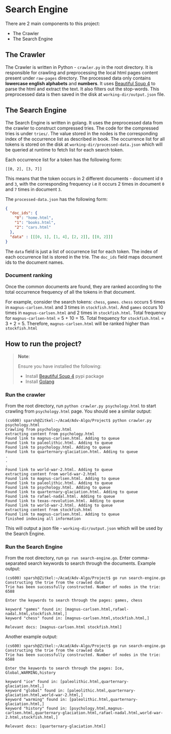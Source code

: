 # Search Engine

There are 2 main components to this project: 
- The Crawler
- The Search Engine

## The Crawler

The Crawler is written in Python - `crawler.py` in the root directory. It is responsible for crawling and preprocessing the local html pages content present under `raw-pages` directory. The processed data only contains **lowercase english alphabets** and **numbers**. It uses [Beautiful Soup 4](https://pypi.org/project/beautifulsoup4/) to parse the html and extract the text. It also filters out the stop-words. This preprocessed data is then saved in the disk at `working-dir/output.json` file.

## The Search Engine
The Search Engine is written in golang. It uses the preprocessed data from the crawler to construct compressed tries. The code for the compressed tries is under `tries/`. The value stored in the nodes is the corresponding index of the occurrence list as described in book. The occurrence list for all tokens is stored on the disk at `working-dir/processed-data.json` which will be queried at runtime to fetch list for each search token.

Each occurrence list for a token has the following form:
```
[[0, 2], [3, 7]]
```
This means that the token occurs in 2 different documents - document id `0` and `3`, with the corresponding frequency i.e it occurs 2 times in document `0` and `7` times in document `3`.

The `processed-data.json` has the following form:
```json
{
  "doc_ids": {
    "0": "home.html",
    "1": "books.html",
    "2": "cars.html"
  },
  "data" : [[[0, 1], [1, 4], [2, 2]], [[0, 2]]]
}
```
The `data` field is just a list of occurrence list for each token. The index of each occurrence list is stored in the trie. The `doc_ids` field maps document ids to the document names.

### Document ranking
Once the common documents are found, they are ranked according to the total occurrence frequency of all the tokens in that document.

For example, consider the search tokens: `chess`, `games`. `chess` occurs 5 times in `magnus-carlsen.html` and 3 times in `stockfish.html`. And `games` occurs 10 times in `magnus-carlsen.html` and 2 times in `stockfish.html`. Total frequency for `magnus-carlsen-html` = 5 + 10 = 15. Total frequency for `stockfish.html` = 3 + 2 = 5. Therefore, `magnus-carlsen.html` will be ranked higher than `stockfish.html`

## How to run the project?
> **Note**: 
> 
> Ensure you have installed the following:
> * Install [Beautiful Soup 4](https://pypi.org/project/beautifulsoup4/) pypi package
> * Install [Golang](https://go.dev/doc/install)

### Run the crawler
From the root directory, run `python crawler.py psychology.html` to start crawling from `psychology.html` page. You should see a similar output:
```
(cs600) sparsh@Zitkel:~/Acad/Adv-Algo/Project$ python crawler.py psychology.html
Crawling from psychology.html
extracting content from psychology.html
Found link to magnus-carlsen.html. Adding to queue
Found link to paleolithic.html. Adding to queue
Found link to psychology.html. Adding to queue
Found link to quarternary-glaciation.html. Adding to queue
.
.
.
Found link to world-war-2.html. Adding to queue
extracting content from world-war-2.html
Found link to magnus-carlsen.html. Adding to queue
Found link to paleolithic.html. Adding to queue
Found link to psychology.html. Adding to queue
Found link to quarternary-glaciation.html. Adding to queue
Found link to rafael-nadal.html. Adding to queue
Found link to texas-revolution.html. Adding to queue
Found link to world-war-2.html. Adding to queue
extracting content from stockfish.html
Found link to magnus-carlsen.html. Adding to queue
finished indexing all information
```
This will output a json file - `working-dir/output.json` which will be used by the Search Engine.

### Run the Search Engine
From the root directory, run `go run search-engine.go`. Enter comma-separated search keywords to search through the documents. Example output:

```
(cs600) sparsh@Zitkel:~/Acad/Adv-Algo/Project$ go run search-engine.go 
Constructing the trie from the crawled data
Trie has been successfully constructed. Number of nodes in the trie: 6588

Enter the keywords to search through the pages: games, chess

keyword "games" found in: [magnus-carlsen.html,rafael-nadal.html,stockfish.html,]
keyword "chess" found in: [magnus-carlsen.html,stockfish.html,]

Relevant docs: [magnus-carlsen.html stockfish.html]
```
Another example output:

```
(cs600) sparsh@Zitkel:~/Acad/Adv-Algo/Project$ go run search-engine.go 
Constructing the trie from the crawled data
Trie has been successfully constructed. Number of nodes in the trie: 6588

Enter the keywords to search through the pages: Ice, Global,WARMING,history

keyword "ice" found in: [paleolithic.html,quarternary-glaciation.html,]
keyword "global" found in: [paleolithic.html,quarternary-glaciation.html,world-war-2.html,]
keyword "warming" found in: [paleolithic.html,quarternary-glaciation.html,]
keyword "history" found in: [psychology.html,magnus-carlsen.html,quarternary-glaciation.html,rafael-nadal.html,world-war-2.html,stockfish.html,]

Relevant docs: [quarternary-glaciation.html]
```


